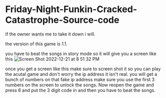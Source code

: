 # Friday-Night-Funkin-Cracked-Catastrophe-Source-code
 if the owner wants me to take it down i will. 
 
 the version of this game is 1.1. 
 
 you have to beat the songs in story mode so it will give you a screen like this ![Screen Shot 2022-12-21 at 8 51 32 PM](https://user-images.githubusercontent.com/107599365/209414498-29d33566-c206-470a-af2e-b293356e09d0.png)

once you get a screen like this make sure to screen shot it so you can play the acutal game and don't worry the ip address it isn't real. you will get a bunch of numbers on that fake ip address make sure you use the first 3 numbers on the screen to unlock the songs. Now reopen the game and press 6 and put the 3 digit code in and then you have to beat the songs. 
